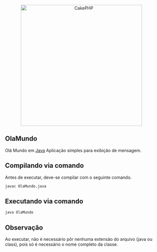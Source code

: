 <p align="center">
  <a href="https://www.java.com/" target="_blank" >
    <img alt="CakePHP" src="https://photos.app.goo.gl/HroWXWL82oBjTjCD6" width="400" />
  </a>
</p>

## OlaMundo
Olá Mundo em [Java](https://www.java.com/)
Aplicação simples para exibição de mensagem.

## Compilando via comando

Antes de executar, deve-se compilar com o seguinte comando.
``` bash
javac OlaMundo.java
```

## Executando via comando
``` bash
java OlaMundo
```

## Observação
Ao executar, não é necessário pôr nenhuma extensão do arquivo (java ou class), pois só é necessário
o nome completo da classe.
